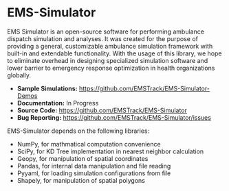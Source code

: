 # EMS-Simulator

EMS Simulator is an open-source software for performing ambulance dispatch simulation and analyses. It was created for the purpose of providing a general, customizable ambulance simulation framework with built-in and extendable functionality. With the usage of this library, we hope to eliminate overhead in designing specialized simulation software and lower barrier to emergency response optimization in health organizations globally.

- __Sample Simulations:__ https://github.com/EMSTrack/EMS-Simulator-Demos
- __Documentation:__ In Progress
- __Source Code:__ https://github.com/EMSTrack/EMS-Simulator
- __Bug Reporting:__ https://github.com/EMSTrack/EMS-Simulator/issues


EMS-Simulator depends on the following libraries:
- NumPy, for mathmatical computation convenience
- SciPy, for KD Tree implementation in nearest neighbor calculation
- Geopy, for manipulation of spatial coordinates
- Pandas, for internal data manipulation and file reading
- Pyyaml, for loading simulation configurations from file
- Shapely, for manipulation of spatial polygons
